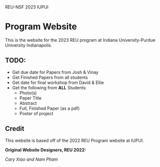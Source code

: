 REU-NSF 2023 IUPUI
# Program Website
This is the website for the 2023 REU program at Indiana University-Purdue University Indianapolis.

## TODO:
- Get due date for Papers from Josh & Vinay
- Get Finished Papers from all students
- Get date for final workshop from David & Ellie
- Get the following from **ALL** Students:
    - Photo(s)
    - Paper Title
    - Abstract
    - Full, Finished Paper (as a pdf)
    - Poster of project

## Credit
This website is based off of the 2022 REU Program website at IUPUI.

**Original Website Designers, REU 2022:**

*Cary Xiao and Nam Pham*
